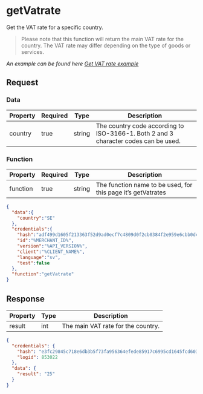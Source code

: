 # getVatrate

<include from="Snippets-PaymentAPI.md" element-id="snippet-header"></include>

Get the VAT rate for a specific country.

> Please note that this function will return the main VAT rate for the country. The VAT rate may differ depending on the type of goods or services.

*An example can be found here [Get VAT rate example](Get-vat-rate.md)*

## Request

### Data
| Property | Required | Type   | Description                                                                         |
|----------|----------|--------|-------------------------------------------------------------------------------------|
| country  | true     | string | The country code according to ISO-3166-1. Both 2 and 3 character codes can be used. |

### Function

| Property | Required | Type   | Description                                                  |
|----------|----------|--------|--------------------------------------------------------------|
| function | true     | string | The function name to be used, for this page it’s getVatrates |

```json
{
  "data":{
    "country":"SE"
  },
  "credentials":{
    "hash":"adf499d1605f213363f52d9ad0ecf7c4809d0f2cb0384f2e959e6cbb0dc84e5a4443a259d76bf6893e37e8212b5f3c9852377be1cd0d7fb472adc0b2f2618796",
    "id":"%MERCHANT_ID%",
    "version":"%API_VERSION%",
    "client":"%CLIENT_NAME%",
    "language":"sv",
    "test":false
  },
  "function":"getVatrate"
}
```

## Response

| Property | Type | Description                        |
|----------|------|------------------------------------|
| result   | int  | The main VAT rate for the country. |

```json
{
  "credentials": {
    "hash": "e3fc29845c718e6db3b5f73fa956364efede85917c6995cd1645fcd6033d75a6f9b5c10f2022cd13fe122b6ba72367f5b2ef312d303edbb4a2dbfccd53dd139e",
    "logid": 853022
  },
  "data": {
    "result": "25"
  }
}
```